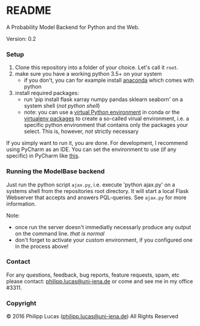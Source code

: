 # README #

A Probability Model Backend for Python and the Web.

Version: 0.2

### Setup ###

1. Clone this repository into a folder of your choice. Let's call it `root`.
2. make sure you have a working python 3.5+ on your system
    * if you don't, you can for example install [anaconda](https://www.continuum.io/downloads) which comes with python
3. install required packages:
    * run 'pip install flask xarray numpy pandas sklearn seaborn' on a system shell (*not python shell*)
    * note: you can use a [virtual Python environment](http://conda.pydata.org/docs/using/envs.html#) in conda or the [virtualenv packages](http://docs.python-guide.org/en/latest/dev/virtualenvs/) to create a so-called virual environment, i.e. a specific python environment that contains only the packages your select. This is, however, *not* strictly necessary

If you simply want to run it, you are done. For development, I recommend using PyCharm as an IDE. You can set the environment to use (if any specific) in PyCharm like [this](https://docs.continuum.io/anaconda/ide_integration#pycharm).

### Running the ModelBase backend ###

Just run the python script `ajax.py`, i.e. execute 'python ajax.py' on a systems shell from the repositories root directory. It will start a local Flask Webserver that accepts and answers PQL-queries. See `ajax.py` for more information.

Note: 
 * once run the server doesn't immediatly necessarly produce any output on the command line. *that is normal*
 * don't forget to activate your custom environment, if you configured one in the process above!

### Contact ###

For any questions, feedback, bug reports, feature requests, spam, etc please contact: [philipp.lucas@uni-jena.de](philipp.lucas@uni-jena.de) or come and see me in my office #3311.

### Copyright ###

© 2016 Philipp Lucas (philipp.lucas@uni-jena.de) All Rights Reserved